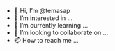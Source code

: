 - 👋 Hi, I’m @temasap
- 👀 I’m interested in ...
- 🌱 I’m currently learning ...
- 💞️ I’m looking to collaborate on ...
- 📫 How to reach me ...

<!---
temasap/temasap is a ✨ special ✨ repository because its `README.md` (this file) appears on your GitHub profile.
You can click the Preview link to take a look at your changes.
--->
